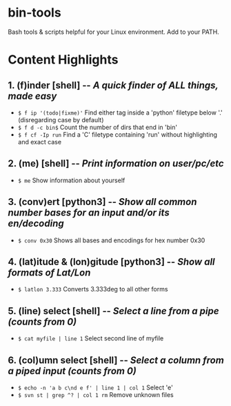 # bin-tools

Bash tools & scripts helpful for your Linux environment. Add to your PATH.

# Content Highlights

## 1. (f)inder [shell] -- *A quick finder of ALL things, made easy*
  - `$ f ip '(todo|fixme)'` Find either tag inside a 'python' filetype below '.' (disregarding case by default)
  - `$ f d -c bin$` Count the number of dirs that end in 'bin'
  - `$ f cf -Ip run` Find a 'C' filetype containing 'run' without highlighting and exact case
  
## 2. (me) [shell] -- *Print information on user/pc/etc*
  - `$ me` Show information about yourself
  
## 3. (conv)ert [python3] -- *Show all common number bases for an input and/or its en/decoding*
  - `$ conv 0x30` Shows all bases and encodings for hex number 0x30
  
## 4. (lat)itude & (lon)gitude [python3] -- *Show all formats of Lat/Lon*
  - `$ latlon 3.333` Converts 3.333deg to all other forms
  
## 5. (line) select [shell] -- *Select a line from a pipe (counts from 0)*
  - `$ cat myfile | line 1` Select second line of myfile
  
## 6. (col)umn select [shell] -- *Select a column from a piped input (counts from 0)*
  - `$ echo -n 'a b c\nd e f' | line 1 | col 1` Select 'e'
  - `$ svn st | grep ^? | col 1 rm` Remove unknown files  
